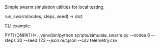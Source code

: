 Simple swarm simulation utilities for local testing.

run_swarm(nodes, steps, seed) -> dict

CLI example:

PYTHONPATH=. .venv/bin/python scripts/simulate_swarm.py --nodes 6 --steps 30 --seed 123 --json out.json --csv telemetry.csv
